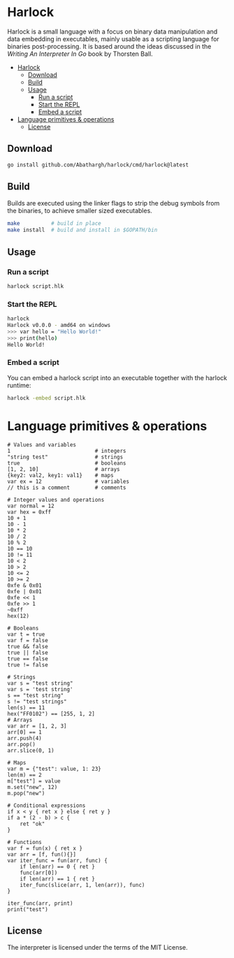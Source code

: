# Harlock

Harlock is a small language with a focus on binary data manipulation and
data embedding in executables, mainly usable as a scripting language for 
binaries post-processing. It is based around the ideas discussed 
in the *Writing An Interpreter In Go* book by Thorsten Ball.

- [Harlock](#harlock)
  - [Download](#download)
  - [Build](#build)
  - [Usage](#usage)
    - [Run a script](#run-a-script)
    - [Start the REPL](#start-the-repl)
    - [Embed a script](#embed-a-script)
- [Language primitives & operations](#language-primitives--operations)
  - [License](#license)

## Download

```bash
go install github.com/Abathargh/harlock/cmd/harlock@latest
```
## Build 

Builds are executed using the linker flags to strip the debug symbols 
from the binaries, to achieve smaller sized executables.

```bash
make          # build in place
make install  # build and install in $GOPATH/bin
```

## Usage

### Run a script

```bash
harlock script.hlk
```

### Start the REPL

```bash
harlock
Harlock v0.0.0 - amd64 on windows
>>> var hello = "Hello World!"
>>> print(hello)
Hello World!
```

### Embed a script

You can embed a harlock script into an executable together with the harlock runtime:
```bash
harlock -embed script.hlk
```

# Language primitives & operations

```
# Values and variables
1                           # integers
"string test"               # strings
true                        # booleans
[1, 2, 10]                  # arrays
{key2: val2, key1: val1}    # maps
var ex = 12                 # variables
// this is a comment        # comments

# Integer values and operations
var normal = 12
var hex = 0xff
10 + 1
10 - 1
10 * 2
10 / 2
10 % 2
10 == 10
10 != 11
10 < 2
10 > 2
10 <= 2
10 >= 2
0xfe & 0x01
0xfe | 0x01
0xfe << 1
0xfe >> 1
~0xff
hex(12)

# Booleans
var t = true
var f = false
true && false
true || false
true == false
true != false

# Strings
var s = "test string"
var s = 'test string'
s == "test string"
s != "test strings"
len(s) == 11
hex("FF0102") == [255, 1, 2]
# Arrays
var arr = [1, 2, 3]
arr[0] == 1
arr.push(4)
arr.pop()
arr.slice(0, 1)

# Maps
var m = {"test": value, 1: 23}
len(m) == 2
m["test"] = value
m.set("new", 12)
m.pop("new")

# Conditional expressions
if x < y { ret x } else { ret y }
if a * (2 - b) > c {
    ret "ok"
}

# Functions
var f = fun(x) { ret x }
var arr = [f, fun(){}]
var iter_func = fun(arr, func) {
    if len(arr) == 0 { ret }
    func(arr[0])
    if len(arr) == 1 { ret }
    iter_func(slice(arr, 1, len(arr)), func)
}

iter_func(arr, print)
print("test")
```


## License

The interpreter is licensed under the terms of the MIT License.